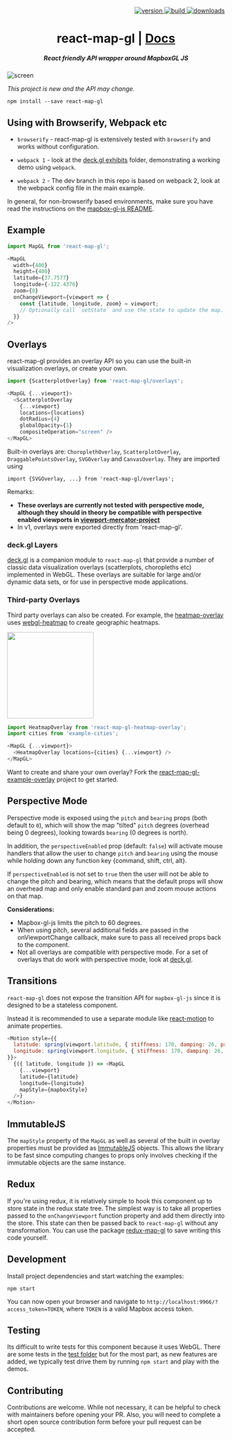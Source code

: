 <p align="right">
  <a href="https://npmjs.org/package/react-map-gl">
    <img src="https://img.shields.io/npm/v/react-map-gl.svg?style=flat-square" alt="version" />
  </a>
  <a href="https://travis-ci.org/uber/react-map-gl">
    <img src="https://img.shields.io/travis/uber/react-map-gl/master.svg?style=flat-square" alt="build" />
  </a>
  <a href="https://npmjs.org/package/react-map-gl">
    <img src="https://img.shields.io/npm/dm/react-map-gl.svg?style=flat-square" alt="downloads" />
  </a>
</p>

<h1 align="center">react-map-gl | <a href="https://uber.github.io/react-map-gl">Docs</a></h1>

<h5 align="center">React friendly API wrapper around MapboxGL JS</h5>

![screen](https://cloud.githubusercontent.com/assets/499192/11028165/49f41da2-86bc-11e5-85eb-9279621ef971.png)

*This project is new and the API may change.*

    npm install --save react-map-gl

## Using with Browserify, Webpack etc

* `browserify` - react-map-gl is extensively tested with `browserify` and works without configuration.

* `webpack 1` - look at the [deck.gl exhibits](https://github.com/uber/deck.gl/tree/master/exhibits)
folder, demonstrating a working demo using `webpack`.

* `webpack 2` - The dev branch in this repo is based on webpack 2, look at the webpack config file in the main example. 

In general, for non-browserify based environments, make sure you have read the instructions on the
[mapbox-gl-js README](https://github.com/mapbox/mapbox-gl-js#using-mapbox-gl-js-with-other-module-systems).

## Example

```js
import MapGL from 'react-map-gl';

<MapGL
  width={400}
  height={400}
  latitude={37.7577}
  longitude={-122.4376}
  zoom={8}
  onChangeViewport={viewport => {
    const {latitude, longitude, zoom} = viewport;
    // Optionally call `setState` and use the state to update the map.
  }}
/>
```

## Overlays

react-map-gl provides an overlay API so you can use the built-in visualization
overlays, or create your own.

```js
import {ScatterplotOverlay} from 'react-map-gl/overlays';

<MapGL {...viewport}>
  <ScatterplotOverlay
    {...viewport}
    locations={locations}
    dotRadius={4}
    globalOpacity={1}
    compositeOperation="screen" />
</MapGL>
```

Built-in overlays are: `ChoroplethOverlay`, `ScatterplotOverlay`, `DraggablePointsOverlay`,
`SVGOverlay` and `CanvasOverlay`. They are imported using
```
import {SVGOverlay, ...} from 'react-map-gl/overlays';
```
Remarks:
* **These overlays are currently not tested with perspective mode, although
  they should in theory be compatible with perspective enabled viewports in
  [viewport-mercator-project](https://github.com/uber-common/viewport-mercator-project)**
* In v1, overlays were exported directly from 'react-map-gl'.

### deck.gl Layers

[deck.gl](https://github.com/uber/deck.gl) is a companion module to
`react-map-gl` that provide a number of classic data visualization overlays
(scatterplots, choropleths etc) implemented in WebGL. These overlays are
suitable for large and/or dynamic data sets, or for use in perspective mode
applications.

### Third-party Overlays

Third party overlays can also be created. For example, the
[heatmap-overlay](https://github.com/vicapow/react-map-gl-heatmap-overlay) uses
[webgl-heatmap](https://github.com/vicapow/webgl-heatmap) to create geographic
heatmaps.

<img width=200 src="https://cloud.githubusercontent.com/assets/499192/11028150/33f34640-86bc-11e5-9678-3fa1798394d5.gif" />

```js
import HeatmapOverlay from 'react-map-gl-heatmap-overlay';
import cities from 'example-cities';

<MapGL {...viewport}>
  <HeatmapOverlay locations={cities} {...viewport} />
</MapGL>
```

Want to create and share your own overlay? Fork the
[react-map-gl-example-overlay](https://github.com/vicapow/react-map-gl-example-overlay)
project to get started.

## Perspective Mode

Perspective mode is exposed using the `pitch` and `bearing` props
(both default to `0`), which will show the map "tilted" `pitch` degrees
(overhead being 0 degrees), looking towards `bearing` (0 degrees is north).

In addition, the `perspectiveEnabled` prop (default: `false`)
will activate mouse handlers that allow the user to change `pitch` and
`bearing` using the mouse while holding down any function key {command, shift, ctrl, alt}.

If `perspectiveEnabled` is not set to `true` then the user will not be able to
change the pitch and bearing, which means that the default props will show
an overhead map and only enable standard pan and zoom mouse actions on that map.

**Considerations:**

- Mapbox-gl-js limits the pitch to 60 degrees.
- When using pitch, several additional fields are passed in the
onViewportChange callback, make sure to pass all received props back to
the component.
- Not all overlays are compatible with perspective mode. For a set of overlays that
do work with perspective mode, look at [deck.gl](https://github.com/uber/deck.gl).

## Transitions

`react-map-gl` does not expose the transition API for `mapbox-gl-js` since it is
designed to be a stateless component.

Instead it is recommended to use a separate module like
[react-motion](https://github.com/chenglou/react-motion)
to animate properties.

```js
<Motion style={{
  latitude: spring(viewport.latitude, { stiffness: 170, damping: 26, precision: 0.000001 }),
  longitude: spring(viewport.longitude, { stiffness: 170, damping: 26, precision: 0.000001 })
}}>
  {({ latitude, longitude }) => <MapGL
    {...viewport}
    latitude={latitude}
    longitude={longitude}
    mapStyle={mapboxStyle}
  />}
</Motion>
```

## ImmutableJS

The `mapStyle` property of the `MapGL` as well as several of the built in
overlay properties must be provided as
[ImmutableJS](https://facebook.github.io/immutable-js) objects. This allows
the library to be fast since computing changes to props only involves checking
if the immutable objects are the same instance.

## Redux

If you're using redux, it is relatively simple to hook this component up to
store state in the redux state tree. The simplest way is to take all
properties passed to the `onChangeViewport` function property and add them
directly into the store. This state can then be passed back to `react-map-gl`
without any transformation. You can use the package
[redux-map-gl](https://github.com/Willyham/redux-map-gl) to save writing this
code yourself.

## Development

Install project dependencies and start watching the examples:

    npm start

You can now open your browser and navigate to `http://localhost:9966/?access_token=TOKEN`,
where `TOKEN` is a valid Mapbox access token.

## Testing

Its difficult to write tests for this component because it uses WebGL.
There are some tests in the [test folder](./test) but for the most part, as new
features are added, we typically test drive them by running `npm start` and
play with the demos.

## Contributing

Contributions are welcome. While not necessary, it can be helpful to check with
maintainers before opening your PR. Also, you will need to complete a short open
source contribution form before your pull request can be accepted.
